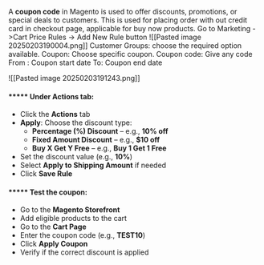 A **coupon code** in Magento is used to offer discounts, promotions, or special deals to customers. This is used for placing order with out credit card in checkout page, applicable for buy now products.
Go to Marketing ->Cart Price Rules -> Add New Rule button
![[Pasted image 20250203190004.png]]
Customer Groups: choose the required option available.
Coupon: Choose specific coupon.
Coupon code: Give any code
From : Coupon start date
To: Coupon end date

![[Pasted image 20250203191243.png]]

#### ***** Under Actions tab:
- Click the **Actions** tab
- **Apply**: Choose the discount type:
    - **Percentage (%) Discount** – e.g., **10% off**
    - **Fixed Amount Discount** – e.g., **$10 off**
    - **Buy X Get Y Free** – e.g., **Buy 1 Get 1 Free**
- Set the discount value (e.g., **10%**)
- Select **Apply to Shipping Amount** if needed
- Click **Save Rule**
#### ***** Test the coupon:
-  Go to the **Magento Storefront**
-  Add eligible products to the cart
- Go to the **Cart Page**
-  Enter the coupon code (e.g., **TEST10**)
-  Click **Apply Coupon**
- Verify if the correct discount is applied